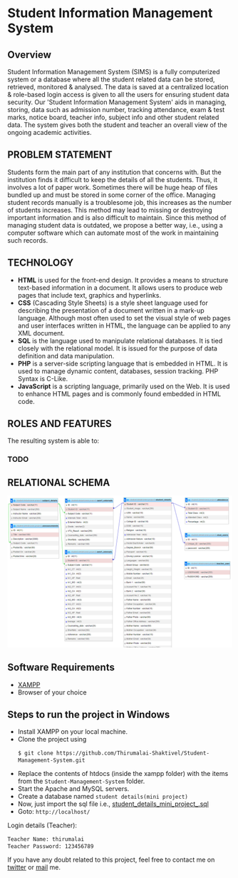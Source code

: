 # Student Information Management System
## Overview
Student Information Management System (SIMS) is a fully computerized system or a database where all the student related data can be stored, retrieved, monitored & analysed. The data is saved at a centralized location & role-based login access is given to all the users for ensuring student data security.
Our 'Student Information Management System' aids in managing, storing, data such as admission number, tracking attendance, exam & test marks, notice board, teacher info, subject info and other student related data. The system gives both the student and teacher an overall view of the ongoing academic activities.
## PROBLEM STATEMENT
Students form the main part of any institution that concerns with. But the institution finds it difficult to keep the details of all the students. Thus, it involves a lot of paper work. Sometimes there will be huge heap of files bundled up and must be stored in some corner of the office.
Managing student records manually is a troublesome job, this increases as the number of students increases. This method may lead to missing or destroying important information and is also difficult to maintain. Since this method of managing student data is outdated, we propose a better way, i.e., using a computer software which can automate most of the work in maintaining such records.
## TECHNOLOGY
* **HTML** is used for the front-end design. It provides a means to structure text-based information in a document. It allows users to produce web pages that include text, graphics and hyperlinks.
* **CSS** (Cascading Style Sheets) is a style sheet language used for describing the presentation of a document written in a mark-up language. Although most often used to set the visual style of web pages and user interfaces written in HTML, the language can be applied to any XML document.
* **SQL** is the language used to manipulate relational databases. It is tied closely with the relational model. It is issued for the purpose of data definition and data manipulation.
* **PHP** is a server-side scripting language that is embedded in HTML. It is used to manage dynamic content, databases, session tracking. PHP Syntax is C-Like.
* **JavaScript** is a scripting language, primarily used on the Web. It is used to enhance HTML pages and is commonly found embedded in HTML code.

## ROLES AND FEATURES
The resulting system is able to:
### TODO

## RELATIONAL SCHEMA
![Relational schema](image/ER_Mapping.png)

## Software Requirements
* [XAMPP](https://www.apachefriends.org/index.html)
* Browser of your choice

## Steps to run the project in Windows
- Install XAMPP on your local machine.
- Clone the project using
    ```console
    $ git clone https://github.com/Thirumalai-Shaktivel/Student-Management-System.git
    ```
- Replace the contents of htdocs (inside the xampp folder) with the items from the `Student-Management-System` folder.
- Start the Apache and MySQL servers.
- Create a database named `student details(mini project)`
- Now, just import the sql file i.e., [student_details_mini_project_.sql](resource/student_details_mini_project_.sql)
- Goto: `http://localhost/`

Login details (Teacher):

    Teacher Name: thirumalai
    Teacher Password: 123456789

If you have any doubt related to this project, feel free to contact me on [twitter](https://twitter.com/sh0ck_thi) or [mail](mailto:thirumalaishaktivel@gmail.com) me.
